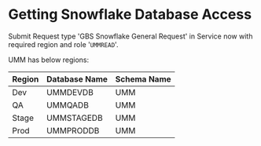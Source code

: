 # Getting Snowflake Database Access 

Submit Request type 'GBS Snowflake General Request' in Service now with required region and role '`UMMREAD`'. 

UMM has below regions: 

| Region | Database  Name | Schema Name |
| -------- | ------- | ------- |
| Dev | UMMDEVDB | UMM |
| QA | UMMQADB  | UMM |
| Stage | UMMSTAGEDB | UMM |
| Prod | UMMPRODDB | UMM |


